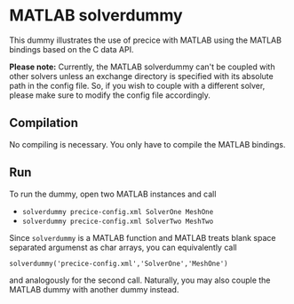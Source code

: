 # MATLAB solverdummy

This dummy illustrates the use of precice with MATLAB using the MATLAB bindings based on the C data API.

**Please note:** Currently, the MATLAB solverdummy can't be coupled with other solvers unless an exchange directory is specified with its absolute path in the config file. So, if you wish to couple with a different solver, please make sure to modify the config file accordingly.

## Compilation

No compiling is necessary. You only have to compile the MATLAB bindings.

## Run

To run the dummy, open two MATLAB instances and call

* `solverdummy precice-config.xml SolverOne MeshOne`
* `solverdummy precice-config.xml SolverTwo MeshTwo`

Since `solverdummy` is a MATLAB function and MATLAB treats blank space separated argumenst as char arrays, you can equivalently call

`solverdummy('precice-config.xml','SolverOne','MeshOne')`

and analogously for the second call. 
Naturally, you may also couple the MATLAB dummy with another dummy instead.
